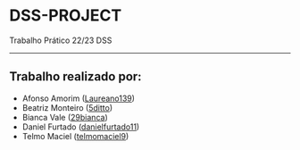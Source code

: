 # DSS-PROJECT

Trabalho Prático 22/23 DSS

---

## Trabalho realizado por:
- Afonso Amorim ([Laureano139](https://github.com/Laureano139))
- Beatriz Monteiro ([5ditto](https://github.com/5ditto))
- Bianca Vale ([29bianca](https://github.com/29bianca))
- Daniel Furtado ([danielfurtado11](https://github.com/danielfurtado11))
- Telmo Maciel ([telmomaciel9](https://github.com/telmomaciel9))

